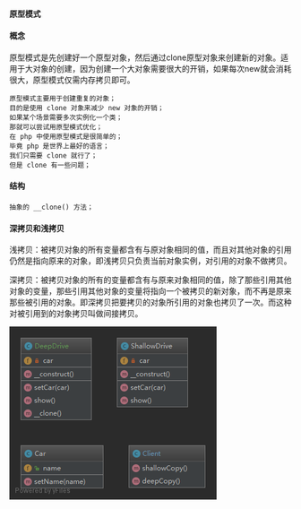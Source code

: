 #### 原型模式

#### 概念

原型模式是先创建好一个原型对象，然后通过clone原型对象来创建新的对象。适用于大对象的创建，因为创建一个大对象需要很大的开销，如果每次new就会消耗很大，原型模式仅需内存拷贝即可。

    原型模式主要用于创建重复的对象；
    目的是使用 clone 对象来减少 new 对象的开销；
    如果某个场景需要多次实例化一个类；
    那就可以尝试用原型模式优化；
    在 php 中使用原型模式是很简单的；
    毕竟 php 是世界上最好的语言；
    我们只需要 clone 就行了；
    但是 clone 有一些问题；

#### 结构

    抽象的 __clone() 方法；

#### 深拷贝和浅拷贝

浅拷贝：被拷贝对象的所有变量都含有与原对象相同的值，而且对其他对象的引用仍然是指向原来的对象，即浅拷贝只负责当前对象实例，对引用的对象不做拷贝。

深拷贝：被拷贝对象的所有的变量都含有与原来对象相同的值，除了那些引用其他对象的变量，那些引用其他对象的变量将指向一个被拷贝的新对象，而不再是原来那些被引用的对象。即深拷贝把要拷贝的对象所引用的对象也拷贝了一次。而这种对被引用到的对象拷贝叫做间接拷贝。

![umlYX](../Img/Prototype.png)
